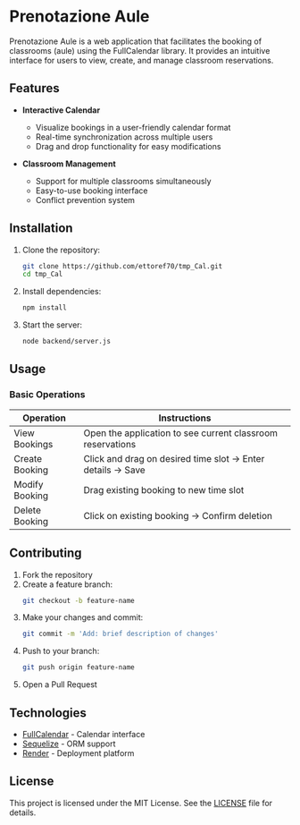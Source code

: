 # Prenotazione Aule

Prenotazione Aule is a web application that facilitates the booking of classrooms (aule) using the FullCalendar library. It provides an intuitive interface for users to view, create, and manage classroom reservations.

## Features

- **Interactive Calendar**
  - Visualize bookings in a user-friendly calendar format
  - Real-time synchronization across multiple users
  - Drag and drop functionality for easy modifications
  
- **Classroom Management**
  - Support for multiple classrooms simultaneously
  - Easy-to-use booking interface
  - Conflict prevention system

## Installation

1. Clone the repository:
   ```bash
   git clone https://github.com/ettoref70/tmp_Cal.git
   cd tmp_Cal
   ```

2. Install dependencies:
   ```bash
   npm install
   ```

3. Start the server:
   ```bash
   node backend/server.js
   ```

## Usage

### Basic Operations

| Operation | Instructions |
|-----------|-------------|
| View Bookings | Open the application to see current classroom reservations |
| Create Booking | Click and drag on desired time slot → Enter details → Save |
| Modify Booking | Drag existing booking to new time slot |
| Delete Booking | Click on existing booking → Confirm deletion |

## Contributing

1. Fork the repository
2. Create a feature branch:
   ```bash
   git checkout -b feature-name
   ```
3. Make your changes and commit:
   ```bash
   git commit -m 'Add: brief description of changes'
   ```
4. Push to your branch:
   ```bash
   git push origin feature-name
   ```
5. Open a Pull Request

## Technologies

- [FullCalendar](https://fullcalendar.io/) - Calendar interface
- [Sequelize](https://sequelize.org/) - ORM support
- [Render](https://render.com/) - Deployment platform

## License

This project is licensed under the MIT License. See the [LICENSE](LICENSE) file for details.
